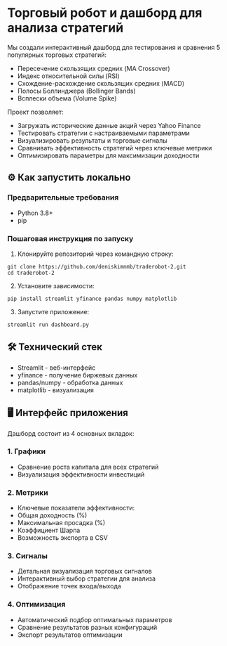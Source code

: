 # Торговый робот и дашборд для анализа стратегий

Мы создали интерактивный дашборд для тестирования и сравнения 5 популярных торговых стратегий:

- Пересечение скользящих средних (MA Crossover)
- Индекс относительной силы (RSI)
- Схождение-расхождение скользящих средних (MACD)
- Полосы Боллинджера (Bollinger Bands)
- Всплески объема (Volume Spike)

Проект позволяет:

- Загружать исторические данные акций через Yahoo Finance
- Тестировать стратегии с настраиваемыми параметрами
- Визуализировать результаты и торговые сигналы
- Сравнивать эффективность стратегий через ключевые метрики
- Оптимизировать параметры для максимизации доходности
## ⚙️ Как запустить локально

### Предварительные требования

- Python 3.8+
- pip

### Пошаговая инструкция по запуску

1. Клонируйте репозиторий через командную строку:
```'python'
git clone https://github.com/deniskimnmb/traderobot-2.git
cd traderobot-2
```
2. Установите зависимости:
```
pip install streamlit yfinance pandas numpy matplotlib
```
3. Запустите приложение:
```
streamlit run dashboard.py
```

## 🛠️ Технический стек

- Streamlit - веб-интерфейс
- yfinance - получение биржевых данных
- pandas/numpy - обработка данных
- matplotlib - визуализация

## 🖥️ Интерфейс приложения

Дашборд состоит из 4 основных вкладок:

### 1. Графики

- Сравнение роста капитала для всех стратегий
- Визуализация эффективности инвестиций
### 2. Метрики

- Ключевые показатели эффективности:
- Общая доходность (%)
- Максимальная просадка (%)
- Коэффициент Шарпа
- Возможность экспорта в CSV
### 3. Сигналы

- Детальная визуализация торговых сигналов
- Интерактивный выбор стратегии для анализа
- Отображение точек входа/выхода
### 4. Оптимизация

- Автоматический подбор оптимальных параметров
- Сравнение результатов разных конфигураций
- Экспорт результатов оптимизации

